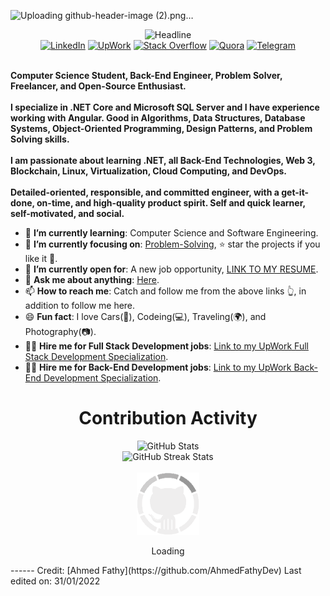 
![Uploading github-header-image (2).png…]()

<div align=center> <img src="https://readme-typing-svg.herokuapp.com?color=%red&size=32&center=true&vCenter=true&width=600&height=50&lines=Hi+there+I'm+Nigar+%F0%9F%91%8B;I'm+Frontend+Developer;" alt="Headline" /> </div> <div align=center> <a href="https://www.linkedin.com/in/ahmedfathydev/"><img src="https://img.shields.io/badge/Linkedin-0077b5?style=flat&logo=linkedin" alt="LinkedIn" /></a> <a href="https://www.upwork.com/freelancers/~0121ca7f3563e57c0b"><img src="https://img.shields.io/badge/Upwork-494949?style=flat&logo=upwork" alt="UpWork" /></a> <a href="https://stackoverflow.com/users/11837259/ahmed-fathy"><img src="https://img.shields.io/badge/Stack Overflow-f48024?style=flat&logo=stackoverflow&logoColor=white" alt="Stack Overflow" /></a> <a href="https://www.quora.com/profile/Ahmed-Fathy-616"><img src="https://img.shields.io/badge/Quora-B92B27?style=flat&logo=quora" alt="Quora" /></a> <a href="https://t.me/ahmedfathydev"><img src="https://img.shields.io/badge/Telegram-0088cc?style=flat&logo=telegram" alt="Telegram" /></a> </div> <div align=left> <br> <p> <strong> Computer Science Student, Back-End Engineer, Problem Solver, Freelancer, and Open-Source Enthusiast.<br><br> I specialize in .NET Core and Microsoft SQL Server and I have experience working with Angular. Good in Algorithms, Data Structures, Database Systems, Object-Oriented Programming, Design Patterns, and Problem Solving skills.<br><br> I am passionate about learning .NET, all Back-End Technologies, Web 3, Blockchain, Linux, Virtualization, Cloud Computing, and DevOps.<br><br> Detailed-oriented, responsible, and committed engineer, with a get-it-done, on-time, and high-quality product spirit. Self and quick learner, self-motivated, and social. </strong> </p> <ul> <li>🌱 <b>I’m currently learning</b>: Computer Science and Software Engineering.</li> <li>🎯 <b>I’m currently focusing on</b>: <a href="https://ahmedfathydev.github.io/Problem-Solving/">Problem-Solving</a>, ⭐️ star the projects if you like it 🤩.</li> <li>🤔 <b>I’m currently open for</b>: A new job opportunity, <a href="https://flowcv.io/resume/feedback/lMhKFXfgJjf8">LINK TO MY RESUME</a>.</li> <li>💬 <b>Ask me about anything</b>: <a href="https://github.com/ahmedfathydev/ahmedfathydev/issues">Here</a>.</li> <li>📫 <b>How to reach me</b>: Catch and follow me from the above links 👆, in addition to follow me here.</li> <li>😄 <b>Fun fact</b>: I love Cars(🚗), Codeing(💻), Traveling(🌍), and Photography(📷).</li> <li>👨‍💻 <b>Hire me for Full Stack Development jobs</b>: <a href="https://www.upwork.com/freelancers/~0121ca7f3563e57c0b?s=1110580755107926016">Link to my UpWork Full Stack Development Specialization</a>.</li> <li>👨‍💻 <b>Hire me for Back-End Development jobs</b>: <a href="https://www.upwork.com/freelancers/~0121ca7f3563e57c0b?s=1110580748673863680">Link to my UpWork Back-End Development Specialization</a>.</li> </ul> </div> <div align=center> <h1>Contribution Activity</h1> <img src="https://github-readme-stats.vercel.app/api?username=ahmedfathydev&title_color=6FDA44&text_color=FFFFFF&show_icons=true&icon_color=6FDA44&include_all_commits=true&count_private=true&theme=dark" alt="GitHub Stats" height="200" /> <br> <!-- <img src="https://github-readme-stats.vercel.app/api/top-langs?username=ahmedfathydev&layout=compact&title_color=6FDA44&text_color=FFFFFF&theme=dark" alt="GitHub Most Used Languages" height="200" /> <br> --> <img src="https://github-readme-streak-stats.herokuapp.com/?user=AhmedFathyDev&theme=dark&date_format=j%20M%5B%20Y%5D&currStreakLabel=6FDA44&fire=6FDA44&ring=6FDA44" alt="GitHub Streak Stats" height="200" /> <br> <br> </div> <div align=center> <img src="https://raw.githubusercontent.com/AhmedFathyDev/AhmedFathyDev/main/GitHub.gif" alt="GitHub Octocat Logo" height="100"> <p>Loading</p> </div> </div> ------ Credit: [Ahmed Fathy](https://github.com/AhmedFathyDev) Last edited on: 31/01/2022


